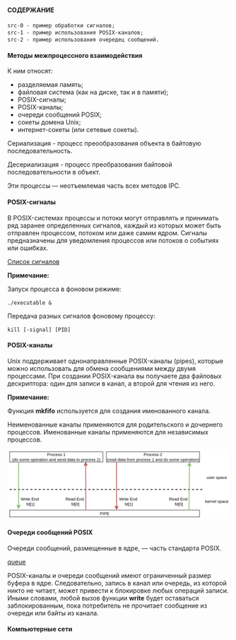 #### СОДЕРЖАНИЕ

```
src-0 - пример обработки сигналов;
src-1 - пример использования POSIX-каналов;
src-2 - пример использования очередец сообщений.
```

#### Методы межпроцессного взаимодействия

К ним относят:
- разделяемая память;
- файловая система (как на диске, так и в памяти);
- POSIX-сигналы;
- POSIX-каналы;
- очереди сообщений POSIX;
- сокеты домена Unix;
- интернет-сокеты (или сетевые сокеты).

Сериализация - процесс преообразования объекта в байтовую последовательность.

Десериализация - процесс преобразования байтовой последовательности в объект.

Эти процессы — неотъемлемая часть всех методов IPC.

#### POSIX-сигналы

В POSIX-системах процессы и потоки могут отправлять и принимать ряд заранее определенных сигналов, 
каждый из которых может быть отправлен процессом, потоком или даже самим ядром. Cигналы предназначены для 
уведомления процессов или потоков о событиях или ошибках.

[Список сигналов](http://www.man7.org/linux/man-pages/man7/signal.7.html)

**Примечание:**

Запуск процесса в фоновом режиме:

```
./executable &
```

Передача разных сигналов фоновому процессу:

```
kill [-signal] [PID]
```

#### POSIX-каналы

Unix поддерживает однонаправленные POSIX-каналы (pipes), которые можно использовать для обмена сообщениями между двумя процессами.
При создании POSIX-канала вы получаете два файловых дескриптора: один для записи в канал, а второй для чтения из него.

**Примечание:**

Функция **mkfifo** используется для создания именованного канала.

Неименованные каналы применяются для родительского и дочернего процессов.
Именованные каналы применяются для независимых процессов.

![pipe](https://github.com/GIYura/c-tutorial/blob/main/extreme-c/chapter-19/pipe.png)

#### Очереди сообщений POSIX

Очереди сообщений, размещенные в ядре, — часть стандарта POSIX.

[queue](https://users.pja.edu.pl/~jms/qnx/help/watcom/clibref/mq_overview.html)

POSIX-каналы и очереди сообщений имеют ограниченный размер буфера в ядре. Следовательно, запись в канал или очередь, из которой никто
не читает, может привести к блокировке любых операций записи. Иными словами, любой вызов функции **write** будет оставаться заблокированным, 
пока потребитель не прочитает сообщение из очереди или байты из канала.

#### Компьютерные сети



